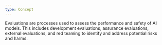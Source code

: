 ```yaml
---
type: Concept
---
```


Evaluations are processes used to assess the performance and safety of AI models. This includes development evaluations, assurance evaluations, external evaluations, and red teaming to identify and address potential risks and harms.